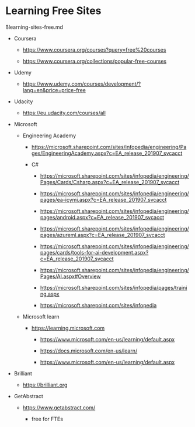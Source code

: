 # Learning Free Sites

ßlearning-sites-free.md

*   Coursera

    *   https://www.coursera.org/courses?query=free%20courses

    *   https://www.coursera.org/collections/popular-free-courses
    
*   Udemy

    *   https://www.udemy.com/courses/development/?lang=en&price=price-free

*   Udacity

    *   https://eu.udacity.com/courses/all

*   Microsoft

    *   Engineering Academy
    
        *   https://microsoft.sharepoint.com/sites/infopedia/engineering/Pages/EngineeringAcademy.aspx?c=EA_release_201907_svcacct

        *   C#

            *   https://microsoft.sharepoint.com/sites/infopedia/engineering/Pages/Cards/Csharp.aspx?c=EA_release_201907_svcacct

            *   https://microsoft.sharepoint.com/sites/infopedia/engineering/pages/ea-icymi.aspx?c=EA_release_201907_svcacct

            *   https://microsoft.sharepoint.com/sites/infopedia/engineering/pages/android.aspx?c=EA_release_201907_svcacct

            *   https://microsoft.sharepoint.com/sites/infopedia/engineering/pages/azureml.aspx?c=EA_release_201907_svcacct

            *   https://microsoft.sharepoint.com/sites/infopedia/engineering/pages/cards/tools-for-ai-development.aspx?c=EA_release_201907_svcacct

            *   https://microsoft.sharepoint.com/sites/infopedia/engineering/Pages/AI.aspx#Overview

            *   https://microsoft.sharepoint.com/sites/infopedia/pages/training.aspx

            *   https://microsoft.sharepoint.com/sites/infopedia
            
    *   Microsoft learn
    
        *   https://learning.microsoft.com

            *   https://www.microsoft.com/en-us/learning/default.aspx

            *   https://docs.microsoft.com/en-us/learn/

            *   https://www.microsoft.com/en-us/learning/default.aspx

*   Brilliant

    *   https://brilliant.org

*   GetAbstract

    *   https://www.getabstract.com/

        *   free for FTEs